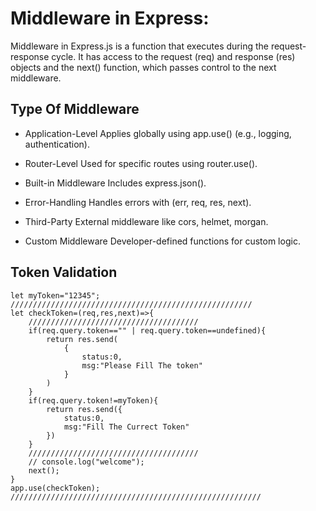 # Middleware in Express:

Middleware in Express.js is a function that executes during the request-response cycle. It has access to the request (req) and response (res) objects and the next() function, which passes control to the next middleware.

## Type Of Middleware

- Application-Level	Applies globally using app.use() (e.g., logging, authentication).

- Router-Level	Used for specific routes using router.use().

- Built-in Middleware	Includes express.json().

- Error-Handling	Handles errors with (err, req, res, next).

- Third-Party	External middleware like cors, helmet, morgan.

- Custom Middleware	Developer-defined functions for custom logic.


## Token Validation 

```
let myToken="12345";
//////////////////////////////////////////////////////
let checkToken=(req,res,next)=>{
    //////////////////////////////////////
    if(req.query.token=="" | req.query.token==undefined){
        return res.send(
            {
                status:0,
                msg:"Please Fill The token"
            }
        )
    }
    if(req.query.token!=myToken){
        return res.send({
            status:0,
            msg:"Fill The Currect Token"
        })
    }
    //////////////////////////////////////
    // console.log("welcome");
    next();
}
app.use(checkToken);
////////////////////////////////////////////////////////
```




